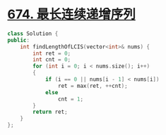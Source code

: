 # [674. 最长连续递增序列](https://leetcode-cn.com/problems/longest-continuous-increasing-subsequence/)

```cpp
class Solution {
public:
    int findLengthOfLCIS(vector<int>& nums) {
        int ret = 0;
        int cnt = 0;
        for (int i = 0; i < nums.size(); i++)
        {
            if (i == 0 || nums[i - 1] < nums[i])
                ret = max(ret, ++cnt);
            else
                cnt = 1;
        }
        return ret;
    }
};

```

